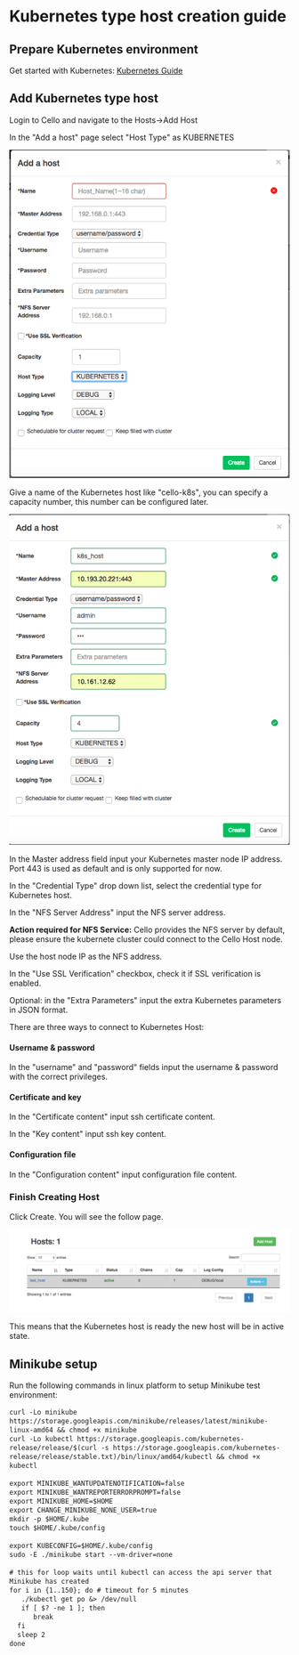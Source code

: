 # Kubernetes type host creation guide

## Prepare Kubernetes environment

Get started with Kubernetes: [Kubernetes Guide](https://kubernetes.io/docs/user-journeys/users/application-developer/foundational/)

## Add Kubernetes type host

Login to Cello and navigate to the Hosts-&gt;Add Host

In the &quot;Add a host&quot; page select &quot;Host Type&quot; as KUBERNETES

 ![k8s-select](imgs/k8s-select.png)

Give a name of the Kubernetes host like &quot;cello-k8s&quot;, you can specify a capacity number, this number can be configured later.

 ![k8s-setting](imgs/k8s-setting.png)

In the Master address field input your Kubernetes master node IP address. Port 443 is used as default and is only supported for now.

In the &quot;Credential Type&quot; drop down list, select the credential type for Kubernetes host.

In the &quot;NFS Server Address&quot; input the NFS server address.

**Action required for NFS Service:** 
Cello provides the NFS server by default, please ensure the kubernete cluster could connect to the Cello Host node.  

Use the host node IP as the NFS address.
 
In the &quot;Use SSL Verification&quot; checkbox, check it if SSL verification is enabled.

Optional: in the &quot;Extra Parameters&quot; input the extra Kubernetes parameters in JSON format.

There are three ways to connect to Kubernetes Host:
#### Username & password

In the &quot;username&quot; and &quot;password&quot; fields input the username & password with the correct privileges.

#### Certificate and key

In the &quot;Certificate content&quot; input ssh certificate content.

In the &quot;Key content&quot; input ssh key content.

#### Configuration file

In the &quot;Configuration content&quot; input configuration file content.

### Finish Creating Host

Click Create. You will see the follow page.

 ![vm active](imgs/k8s-active.png)

This means that the Kubernetes host is ready the new host will be in active state.


## Minikube setup

Run the following commands in linux platform to setup Minikube test environment:

```
curl -Lo minikube https://storage.googleapis.com/minikube/releases/latest/minikube-linux-amd64 && chmod +x minikube
curl -Lo kubectl https://storage.googleapis.com/kubernetes-release/release/$(curl -s https://storage.googleapis.com/kubernetes-release/release/stable.txt)/bin/linux/amd64/kubectl && chmod +x kubectl

export MINIKUBE_WANTUPDATENOTIFICATION=false
export MINIKUBE_WANTREPORTERRORPROMPT=false
export MINIKUBE_HOME=$HOME
export CHANGE_MINIKUBE_NONE_USER=true
mkdir -p $HOME/.kube
touch $HOME/.kube/config

export KUBECONFIG=$HOME/.kube/config
sudo -E ./minikube start --vm-driver=none

# this for loop waits until kubectl can access the api server that Minikube has created
for i in {1..150}; do # timeout for 5 minutes
   ./kubectl get po &> /dev/null
   if [ $? -ne 1 ]; then
      break
  fi
  sleep 2
done
```
